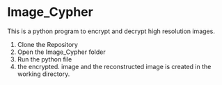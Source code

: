 # Image_Cypher
This is a python program to encrypt and decrypt high resolution images.

1. Clone the Repository 
2. Open the Image_Cypher folder
3. Run the python file 
4. the encrypted. image and the reconstructed image is created in the working directory.
